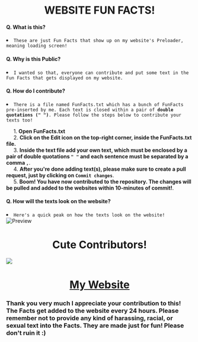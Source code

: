 <h1 align="center">WEBSITE FUN FACTS!</h1>

<h4>Q. What is this?</h4>
<p><li><code>These are just Fun Facts that show up on my website's Preloader, meaning loading screen!</code></li></p>

<h4>Q. Why is this Public?</h4>
<p><li><code>I wanted so that, everyone can contribute and put some text in the Fun Facts that gets displayed on my website.</code></li></p>

<h4>Q. How do I contribute?</h4>
<p><li><code>There is a file named FunFacts.txt which has a bunch of FunFacts pre-inserted by me. Each text is closed within a pair of <strong>double quotations (" ")</strong>. Please follow the steps below to contribute your texts too!</code></li></p>
<p>
&nbsp;&nbsp;&nbsp;&nbsp;&nbsp;1. <strong>Open FunFacts.txt</strong><br>
&nbsp;&nbsp;&nbsp;&nbsp;&nbsp;2. <strong>Click on the Edit icon on the top-right corner, inside the FunFacts.txt file.</strong><br>
&nbsp;&nbsp;&nbsp;&nbsp;&nbsp;3. <strong>Inside the text file add your own text, which must be enclosed by a pair of double quotations <code>" "</code> and each sentence must be separated by a comma <code>,</code></strong>.<br>
&nbsp;&nbsp;&nbsp;&nbsp;&nbsp;4. <strong>After you're done adding text(s), please make sure to create a pull request, just by clicking on <code>Commit changes</code></strong>.<br>
&nbsp;&nbsp;&nbsp;&nbsp;&nbsp;5. <strong>Boom! You have now contributed to the repository. The changes will be pulled and added to the websites within 10-minutes of commit!</strong>.
</p>

<h4>Q. How will the texts look on the website?</h4>
<li><code>Here's a quick peak on how the texts look on the website!</code></li>
<img src = "https://i.imgur.com/hXWeZBk.png" alt = "Preview"\>

<h1 align="center">Cute Contributors!</h1>
<a href="https://github.com/Awish-Senpai/FunFacts/graphs/contributors">
  <img src="https://contrib.rocks/image?repo=Awish-Senpai/FunFacts" />
</a>

<h1 align="center"><a href="https://awish.codes/">My Website</a></h1>

<h3 alight="center">Thank you very much I appreciate your contribution to this! The Facts get added to the website every 24 hours. Please remember not to provide any kind of harassing, racial, or sexual text into the Facts. They are made just for fun! Please don't ruin it :)</h3>
